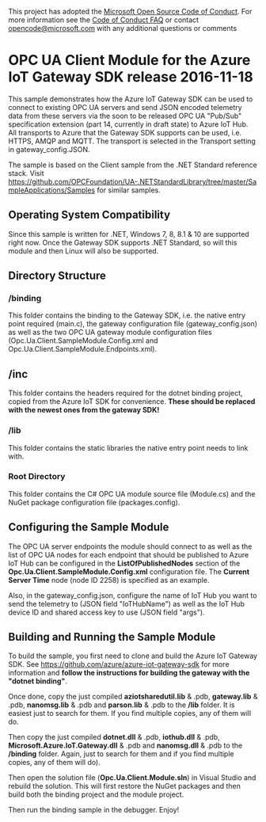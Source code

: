 This project has adopted the [Microsoft Open Source Code of Conduct](https://opensource.microsoft.com/codeofconduct/). For more information see the [Code of Conduct FAQ](https://opensource.microsoft.com/codeofconduct/faq/) or contact [opencode@microsoft.com](mailto:opencode@microsoft.com) with any additional questions or comments

# OPC UA Client Module for the Azure IoT Gateway SDK release 2016-11-18
This sample demonstrates how the Azure IoT Gateway SDK can be used to connect to existing OPC UA servers and send JSON encoded telemetry data from these servers via the soon to be released OPC UA "Pub/Sub" specification extension (part 14, currently in draft state) to Azure IoT Hub. All transports to Azure that the Gateway SDK supports can be used, i.e. HTTPS, AMQP and MQTT. The transport is selected in the Transport setting in gateway_config.JSON.

The sample is based on the Client sample from the .NET Standard reference stack. Visit https://github.com/OPCFoundation/UA-.NETStandardLibrary/tree/master/SampleApplications/Samples for similar samples.

## Operating System Compatibility
Since this sample is written for .NET, Windows 7, 8, 8.1 & 10 are supported right now. Once the Gateway SDK supports .NET Standard, so will this module and then Linux will also be supported.

## Directory Structure

### /binding
This folder contains the binding to the Gateway SDK, i.e. the native entry point required (main.c), the gateway configuration file (gateway_config.json) as well as the two OPC UA gateway module configuration files (Opc.Ua.Client.SampleModule.Config.xml and Opc.Ua.Client.SampleModule.Endpoints.xml).

## /inc
This folder contains the headers required for the dotnet binding project, copied from the Azure IoT SDK for convenience. **These should be replaced with the newest ones from the gateway SDK!**

### /lib
This folder contains the static libraries the native entry point needs to link with.

### Root Directory
This folder contains the C# OPC UA module source file (Module.cs) and the NuGet package configuration file (packages.config).

## Configuring the Sample Module
The OPC UA server endpoints the module should connect to as well as the list of OPC UA nodes for each endpoint that should be published to Azure IoT Hub can be configured in the **ListOfPublishedNodes** section of the **Opc.Ua.Client.SampleModule.Config.xml** configuration file. The **Current Server Time** node (node ID 2258) is specified as an example.

Also, in the gateway_config.json, configure the name of IoT Hub you want to send the telemetry to (JSON field "IoTHubName") as well as the IoT Hub device ID and shared access key to use (JSON field "args").

## Building and Running the Sample Module
To build the sample, you first need to clone and build the Azure IoT Gateway SDK. See https://github.com/azure/azure-iot-gateway-sdk for more information and **follow the instructions for building the gateway with the "dotnet binding"**.

Once done, copy the just compiled **aziotsharedutil.lib** & .pdb, **gateway.lib** & .pdb, **nanomsg.lib** & .pdb and **parson.lib** & .pdb to the **/lib** folder. It is easiest just to search for them. If you find multiple copies, any of them will do.

Then copy the just compiled **dotnet.dll** & .pdb, **iothub.dll** & .pdb, **Microsoft.Azure.IoT.Gateway.dll** & .pdb and **nanomsg.dll** & .pdb to the **/binding** folder. Again, just to search for them and if you find multiple copies, any of them will do).

Then open the solution file (**Opc.Ua.Client.Module.sln**) in Visual Studio and rebuild the solution. This will first restore the NuGet packages and then build both the binding project and the module project.

Then run the binding sample in the debugger. Enjoy!
